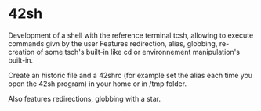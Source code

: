# 42sh

Development of a shell with the reference terminal tcsh, allowing to execute commands givn by the user
Features redirection, alias, globbing, re-creation of some tsch's built-in like cd or environnement manipulation's built-in.

Create an historic file and a 42shrc (for example set the alias each time you open the 42sh program) in your home or in /tmp folder.

Also features redirections, globbing with a star.
